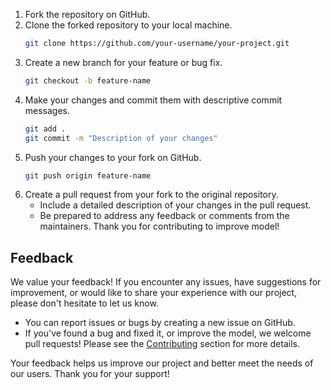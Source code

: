
1. Fork the repository on GitHub.
2. Clone the forked repository to your local machine.
    ```bash
    git clone https://github.com/your-username/your-project.git
    ```
3. Create a new branch for your feature or bug fix.
    ```bash
    git checkout -b feature-name
    ```
4. Make your changes and commit them with descriptive commit messages.
    ```bash
    git add .
    git commit -m "Description of your changes"
    ```
5. Push your changes to your fork on GitHub.
    ```bash
    git push origin feature-name
    ```
6. Create a pull request from your fork to the original repository.
    - Include a detailed description of your changes in the pull request.
    - Be prepared to address any feedback or comments from the maintainers.
Thank you for contributing to improve model!
## Feedback

We value your feedback! If you encounter any issues, have suggestions for improvement, or would like to share your experience with our project, please don't hesitate to let us know.

- You can report issues or bugs by creating a new issue on GitHub.
- If you've found a bug and fixed it, or improve the model, we welcome pull requests! Please see the [Contributing](#contributing) section for more details.

Your feedback helps us improve our project and better meet the needs of our users. Thank you for your support!

